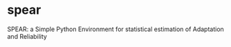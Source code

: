 # spear
SPEAR: a Simple Python Environment for statistical estimation of Adaptation and Reliability
